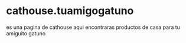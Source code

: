 # cathouse.tuamigogatuno
es una pagina de cathouse aqui encontraras productos de casa para tu amiguito gatuno  
